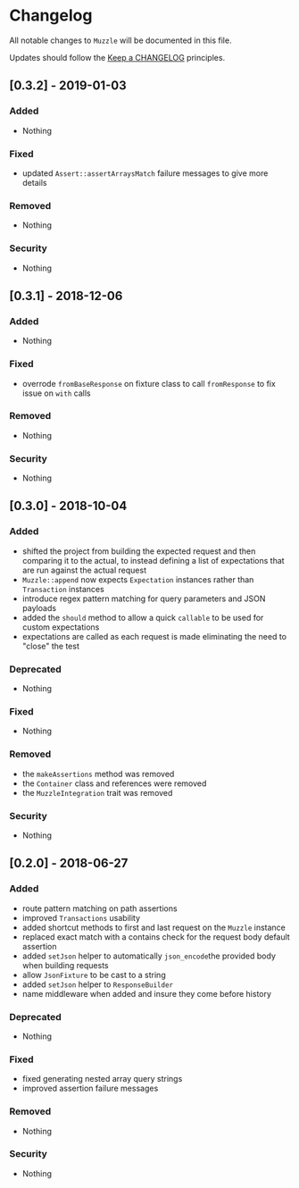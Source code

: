 # Changelog

All notable changes to `Muzzle` will be documented in this file.

Updates should follow the [Keep a CHANGELOG](http://keepachangelog.com/) principles.

## [0.3.2] - 2019-01-03

### Added
- Nothing

### Fixed
- updated `Assert::assertArraysMatch` failure messages to give more details

### Removed
- Nothing

### Security
- Nothing

## [0.3.1] - 2018-12-06

### Added
- Nothing

### Fixed
- overrode `fromBaseResponse` on fixture class to call `fromResponse` to fix issue on `with` calls

### Removed
- Nothing

### Security
- Nothing

## [0.3.0] - 2018-10-04

### Added
- shifted the project from building the expected request and then comparing it to the actual, to instead defining a list of expectations that are run against the actual request
- `Muzzle::append` now expects `Expectation` instances rather than `Transaction` instances 
- introduce regex pattern matching for query parameters and JSON payloads
- added the `should` method to allow a quick `callable` to be used for custom expectations
- expectations are called as each request is made eliminating the need to "close" the test

### Deprecated
- Nothing

### Fixed
- Nothing

### Removed
- the `makeAssertions` method was removed
- the `Container` class and references were removed
- the `MuzzleIntegration` trait was removed

### Security
- Nothing

## [0.2.0] - 2018-06-27

### Added
- route pattern matching on path assertions
- improved `Transactions` usability
- added shortcut methods to first and last request on the `Muzzle` instance
- replaced exact match with a contains check for the request body default assertion
- added `setJson` helper to automatically `json_encode`the provided body when building requests
- allow `JsonFixture` to be cast to a string
- added `setJson` helper to `ResponseBuilder`
- name middleware when added and insure they come before history

### Deprecated
- Nothing

### Fixed
- fixed generating nested array query strings
- improved assertion failure messages

### Removed
- Nothing

### Security
- Nothing
